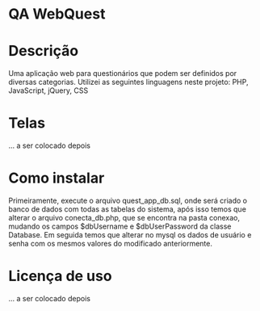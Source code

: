 # QA WebQuest

# Descrição

Uma aplicação web para questionários que podem ser definidos por diversas categorias. Utilizei as seguintes linguagens neste projeto: PHP, JavaScript, jQuery, CSS

# Telas

... a ser colocado depois

# Como instalar

  Primeiramente, execute o arquivo quest_app_db.sql, onde será criado o banco de dados com todas as tabelas do sistema, após isso temos que alterar o arquivo conecta_db.php, que se encontra na pasta conexao, mudando os campos $dbUsername e $dbUserPassword da classe Database. Em seguida temos que alterar no mysql os dados de usuário e senha com os mesmos valores do modificado anteriormente.

# Licença de uso

... a ser colocado depois
